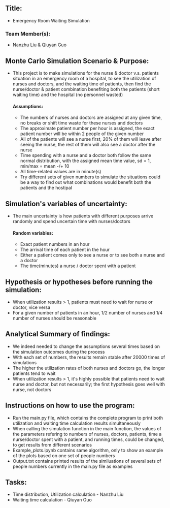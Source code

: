 ## Title: 
- Emergency Room Waiting Simulation
### Team Member(s): 
- Nanzhu Liu & Qiuyan Guo

## Monte Carlo Simulation Scenario & Purpose:
- This project is to make simulations for the nurse & doctor v.s. patients situation in an emergency room of a hospital, to see the utilization of nurses and doctors, and the waiting time of patients, then find the nurse/doctor & patient combination benefiting both the patients (short waiting time) and the hospital (no personnel wasted)
  #### Assumptions:
  - The numbers of nurses and doctors are assigned at any given time, no breaks or shift time waste for these nurses and doctors
  - The approximate patient number per hour is assigned, the exact patient number will be within 2 people of the given number
  - All of the patients will see a nurse first, 20% of them will leave after seeing the nurse, the rest of them will also see a doctor after the nurse
  - Time spending with a nurse and a doctor both follow the same normal distribution, with the assigned mean time value, sd = 1, min/max = mean -/+ 10
  - All time-related values are in minute(s)
  - Try different sets of given numbers to simulate the situations could be a way to find out what combinations would benefit both the patients and the hostipal

## Simulation's variables of uncertainty:
- The main uncertainty is how patients with different purposes arrive randomly and spend uncertain time with nurses/doctors
  #### Random variables:
  - Exact patient numbers in an hour
  - The arrival time of each patient in the hour
  - Either a patient comes only to see a nurse or to see both a nurse and a doctor
  - The time(minutes) a nurse / doctor spent with a patient

## Hypothesis or hypotheses before running the simulation:
- When utilization results > 1, patients must need to wait for nurse or doctor, vice versa
- For a given number of patients in an hour, 1/2 number of nurses and 1/4 number of nurses should be reasonable 

## Analytical Summary of findings: 
- We indeed needed to change the assumptions several times based on the simulation outcomes during the process
- With each set of numbers, the results remain stable after 20000 times of simulations
- The higher the utilization rates of both nurses and doctors go, the longer patients tend to wait
- When utilization results > 1, it's highly possible that patients need to wait nurse and doctor, but not necessarily; the first hypothesis goes well with nurse, not doctors

## Instructions on how to use the program:
- Run the main.py file, which contains the complete program to print both utilization and waiting time calculation results simultaneously
- When calling the simulation function in the main function, the values of the parameters refering to numbers of nurses, doctors, patients, time a nurse/doctor spent with a patient, and running times, could be changed, to get results from different scenarios
- Example_plots.ipynb contains same algorithm, only to show an example of the plots based on one set of people numbers
- Output.txt contains printed results of the similuations of several sets of people numbers currently in the main.py file as examples

## Tasks:
- Time distribution, Utilization calculation - Nanzhu Liu
- Waiting time calculation - Qiuyan Guo
